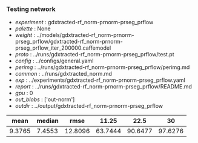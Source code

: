 ### Testing network
- *experiment* : gdxtracted-rf_norm-prnorm-prseg_prflow
- *palette* : None
- *weight* : ../models/gdxtracted-rf_norm-prnorm-prseg_prflow/gdxtracted-rf_norm-prnorm-prseg_prflow_iter_200000.caffemodel
- *proto* : ../runs/gdxtracted-rf_norm-prnorm-prseg_prflow/test.pt
- *config* : ../configs/general.yaml
- *perimg* : ../runs/gdxtracted-rf_norm-prnorm-prseg_prflow/perimg.md
- *common* : ../runs/gdxtracted_norm.md
- *exp* : ../experiments/gdxtracted-rf_norm-prnorm-prseg_prflow.yaml
- *report* : ../runs/gdxtracted-rf_norm-prnorm-prseg_prflow/README.md
- *gpu* : 0
- *out_blobs* : ['out-norm']
- *outdir* : ../output/gdxtracted-rf_norm-prnorm-prseg_prflow

mean | median | rmse | 11.25 | 22.5 | 30
---- | ------ | ---- | ----- | ---- | --
9.3765 | 7.4553 | 12.8096 | 63.7444 | 90.6477 | 97.6276
